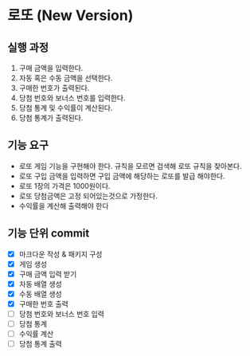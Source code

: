 로또 (New Version)
=================

실행 과정
----------------
1. 구매 금액을 입력한다.
2. 자동 혹은 수동 금액을 선택한다.
3. 구매한 번호가 출력된다.
4. 당첨 번호와 보너스 번호를 입력한다.
5. 당첨 통계 및 수익률이 계산된다.
6. 당첨 통계가 출력된다.

기능 요구
---------
* 로또 게임 기능을 구현해야 한다. 규칙을 모르면 검색해 로또 규칙을 찾아본다.
* 로또 구입 금액을 입력하면 구입 금액에 해당하는 로또를 발급 해야한다.
* 로또 1장의 가격은 1000원이다.
* 로또 당첨금액은 고정 되어있는것으로 가정한다.
* 수익률을 계산해 출력해야 한다

기능 단위 commit
---------------
- [x] 마크다운 작성 & 패키지 구성
- [x] 게임 생성
- [x] 구매 금액 입력 받기
- [x] 자동 배열 생성
- [x] 수동 배열 생성
- [x] 구매한 번호 출력
- [ ] 당첨 번호와 보너스 번호 입력
- [ ] 당첨 통계
- [ ] 수익률 계산
- [ ] 당첨 통계 출력 